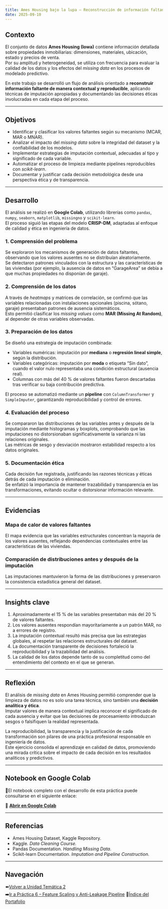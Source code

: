 ```yaml
---
title: Ames Housing bajo la lupa — Reconstrucción de información faltante con imputación contextual
date: 2025-09-10
---
```


## Contexto

El conjunto de datos **Ames Housing (Iowa)** contiene información detallada sobre propiedades inmobiliarias: dimensiones, materiales, ubicación, estado y precios de venta.  
Por su amplitud y heterogeneidad, se utiliza con frecuencia para evaluar la calidad de los datos y los efectos del *missing data* en los procesos de modelado predictivo.

En este trabajo se desarrolló un flujo de análisis orientado a **reconstruir información faltante de manera contextual y reproducible**, aplicando técnicas de imputación apropiadas y documentando las decisiones éticas involucradas en cada etapa del proceso.

---

## Objetivos

- Identificar y clasificar los valores faltantes según su mecanismo (MCAR, MAR o MNAR).  
- Analizar el impacto del *missing data* sobre la integridad del dataset y la confiabilidad de los modelos.  
- Implementar estrategias de imputación contextual, adecuadas al tipo y significado de cada variable.  
- Automatizar el proceso de limpieza mediante pipelines reproducibles con *scikit-learn*.  
- Documentar y justificar cada decisión metodológica desde una perspectiva ética y de transparencia.

---

## Desarrollo

El análisis se realizó en **Google Colab**, utilizando librerías como `pandas`, `numpy`, `seaborn`, `matplotlib`, `missingno` y `scikit-learn`.  
El proceso siguió las etapas del modelo **CRISP-DM**, adaptadas al enfoque de calidad y ética en ingeniería de datos.

### 1. Comprensión del problema

Se exploraron los mecanismos de generación de datos faltantes, observando que los valores ausentes no se distribuían aleatoriamente.  
Se detectaron patrones vinculados con la estructura y las características de las viviendas (por ejemplo, la ausencia de datos en “GarageArea” se debía a que muchas propiedades no disponían de garaje).

### 2. Comprensión de los datos

A través de *heatmaps* y matrices de correlación, se confirmó que las variables relacionadas con instalaciones opcionales (piscina, sótano, garaje) presentaban patrones de ausencia sistemáticos.  
Esto permitió clasificar los *missing values* como **MAR (Missing At Random)**, al depender de otras variables observadas.

### 3. Preparación de los datos

Se diseñó una estrategia de imputación combinada:
- Variables numéricas: imputación por **mediana** o **regresión lineal simple**, según la distribución.  
- Variables categóricas: imputación por **moda** o etiqueta “Sin dato”, cuando el valor nulo representaba una condición estructural (ausencia real).  
- Columnas con más del 40 % de valores faltantes fueron descartadas tras verificar su baja contribución predictiva.

El proceso se automatizó mediante un **pipeline** con `ColumnTransformer` y `SimpleImputer`, garantizando reproducibilidad y control de errores.

### 4. Evaluación del proceso

Se compararon las distribuciones de las variables antes y después de la imputación mediante histogramas y boxplots, comprobando que las imputaciones no distorsionaban significativamente la varianza ni las relaciones originales.  
Las métricas de sesgo y desviación mostraron estabilidad respecto a los datos originales.

### 5. Documentación ética

Cada decisión fue registrada, justificando las razones técnicas y éticas detrás de cada imputación o eliminación.  
Se enfatizó la importancia de mantener trazabilidad y transparencia en las transformaciones, evitando ocultar o distorsionar información relevante.

---

## Evidencias

### Mapa de calor de valores faltantes

El mapa evidencia que las variables estructurales concentran la mayoría de los valores ausentes, reflejando dependencias contextuales entre las características de las viviendas.

### Comparación de distribuciones antes y después de la imputación

Las imputaciones mantuvieron la forma de las distribuciones y preservaron la consistencia estadística general del dataset.

---

## Insights clave

1. Aproximadamente el 15 % de las variables presentaban más del 20 % de valores faltantes.  
2. Los valores ausentes respondían mayoritariamente a un patrón MAR, no a errores de registro.  
3. La imputación contextual resultó más precisa que las estrategias globales, al respetar las relaciones estructurales del dataset.  
4. La documentación transparente de decisiones fortaleció la reproducibilidad y la trazabilidad del análisis.  
5. La calidad de los datos depende tanto de su completitud como del entendimiento del contexto en el que se generan.

---

## Reflexión

El análisis de *missing data* en Ames Housing permitió comprender que la limpieza de datos no es solo una tarea técnica, sino también una **decisión analítica y ética**.  
Imputar valores de manera contextual implica reconocer el significado de cada ausencia y evitar que las decisiones de procesamiento introduzcan sesgos o falsifiquen la realidad representada.

La reproducibilidad, la transparencia y la justificación de cada transformación son pilares de una práctica profesional responsable en ingeniería de datos.  
Este ejercicio consolida el aprendizaje en calidad de datos, promoviendo una mirada crítica sobre el impacto de cada decisión en los resultados analíticos y predictivos.

---

## Notebook en Google Colab

📓El notebook completo con el desarrollo de esta práctica puede consultarse en el siguiente enlace:

🔗 [**Abrir en Google Colab**](https://colab.research.google.com/github/Agustina-Esquibel/ingenieria-datos/blob/main/docs/UT2/practica5/UT2_practica5.ipynb)

---

## Referencias

- Ames Housing Dataset, Kaggle Repository.  
- Kaggle. *Data Cleaning Course.*  
- Pandas Documentation. *Handling Missing Data.*  
- Scikit-learn Documentation. *Imputation and Pipeline Construction.*

---

## Navegación

⬅️[Volver a Unidad Temática 2](../main.md)  
➡️[Ir a Práctica 6 – Feature Scaling y Anti-Leakage Pipeline](../practica6/main6.md)
📓[Índice del Portafolio](../../portfolio/index.md)
